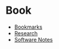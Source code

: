 # Book

- [Bookmarks](/Pages/Bookmarks/Bookmarks.md)
- [Research](/Pages/Research/Research.md)
- [Software Notes](/Pages/Research/Software.md)
